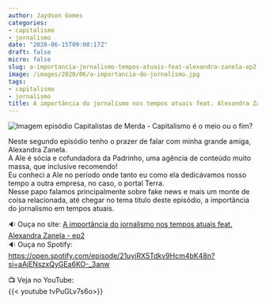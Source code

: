 ```yaml
---
author: Jaydson Gomes
categories:
- capitalismo
- jornalismo
date: "2020-06-15T09:00:17Z"
draft: false
micro: false
slug: a-importancia-jornalismo-tempos-atuais-feat-alexandra-zanela-ep2
image: /images/2020/06/a-importancia-do-jornalismo.jpg
tags:
- capitalismo
- jornalismo
title: A importância do jornalismo nos tempos atuais feat. Alexandra Zanela - ep2
---
```

![Imagem episódio Capitalistas de Merda - Capitalismo é o meio ou o fim?](/images/2020/06/a-importancia-do-jornalismo.jpg)  

Neste segundo episódio tenho o prazer de falar com minha grande amiga, Alexandra Zanela.  
A Ale é sócia e cofundadora da Padrinho, uma agência de conteúdo muito massa, que inclusive recomendo!  
Eu conheci a Ale no período onde tanto eu como ela dedicávamos nosso tempo a outra empresa, no caso, o portal Terra.  
Nesse papo falamos principalmente sobre fake news e mais um monte de coisa relacionada, até chegar no tema título deste episódio, a importância do jornalismo em tempos atuais.  

🔉 Ouça no site: [A importância do jornalismo nos tempos atuais feat. Alexandra Zanela - ep2](https://capitalistasdemerda.com/a-importancia-do-jornalismo-nos-tempos-atuais-feat-alexandra-zanela-ep-2/)  
🔉 Ouça no Spotify: https://open.spotify.com/episode/21uyjRX5Tdkv9Hcm4bK48n?si=aAjENszxQyGEa6KO-_3anw  

📺 Veja no YouTube:  
{{< youtube tvPuGLv7s6o>}}